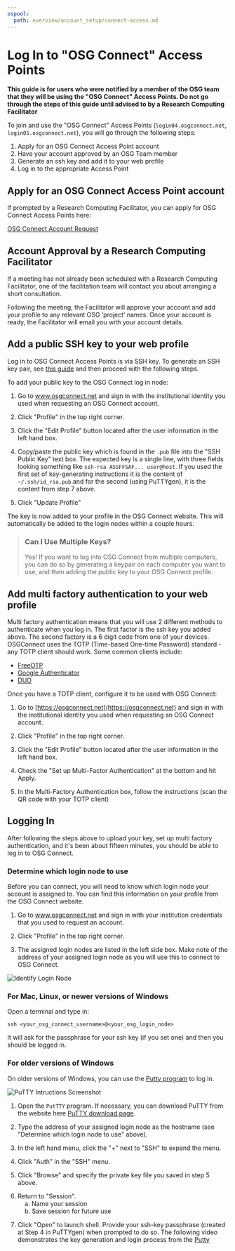 ```yaml
---
ospool:
  path: overview/account_setup/connect-access.md
---
```


# Log In to "OSG Connect" Access Points

**This guide is for users who were notified by a member of the OSG team that they 
will be using the "OSG Connect" Access Points. Do not go through the steps of this 
guide until advised to by a Research Computing Facilitator**

To join and use the "OSG Connect" Access Points (`login04.osgconnect.net`, 
`login05.osgconnect.net`), you will go through the following steps: 

1. Apply for an OSG Connect Access Point account 
2. Have your account approved by an OSG Team member
3. Generate an ssh key and add it to your web profile
4. Log in to the appropriate Access Point

## Apply for an OSG Connect Access Point account 

If prompted by a Research Computing Facilitator, you can apply for OSG Connect Access Points here: 

[OSG Connect Account Request](https://www.osgconnect.net/signup)

## Account Approval by a Research Computing Facilitator

If a meeting has not already been scheduled with a Research Computing Facilitator, one of the facilitation team will contact you about arranging a short consultation. 

Following the meeting, the Facilitator will approve your account and add your profile to 
any relevant OSG ‘project’ names. Once your account is ready, the Facilitator will email 
you with your account details. 

## Add a public SSH key to your web profile

Log in to OSG Connect Access Points is via SSH key. To generate an SSH key pair, 
see [this guide](../generate-add-sshkey) and then proceed with the following steps. 

To add your public key to the OSG Connect log in node: 

1. Go to www.osgconnect.net and sign in with the institutional identity you used when requesting an OSG Connect account. 

2. Click "Profile" in the top right corner.

3. Click the "Edit Profile" button located after the user information in the left hand box.

4. Copy/paste the public key which is found in the `.pub` file into the "SSH Public Key" text box. 
The expected key is a single line, with three fields looking something like 
`ssh-rsa ASSFFSAF... user@host`. If you used the first set of key-generating 
instructions it is the content of `~/.ssh/id_rsa.pub` and for the second (using 
PuTTYgen), it is the content from step 7 above.

6. Click "Update Profile"

The key is now added to your profile in the OSG Connect website. This will automatically
be added to the login nodes within a couple hours.

> ### Can I Use Multiple Keys?
> Yes! If you want to log into OSG Connect from multiple computers, you can do so by generating
> a keypair on each computer you want to use, and then adding the public key to your OSG 
> Connect profile. 

## Add multi factory authentication to your web profile

Multi factory authentication means that you will use 2 different methods to authenticate
when you log in. The first factor is the ssh key you added above. The second factory
is a 6 digit code from one of your devices. OSGConnect uses the TOTP
(Time-based One-time Password) standard - any TOTP client should work. Some common
clients include:

  * [FreeOTP](https://freeotp.github.io/)
  * [Google Authenticator](https://en.wikipedia.org/wiki/Google_Authenticator)
  * [DUO](https://duo.com/product/multi-factor-authentication-mfa/authentication-methods/tokens-and-passcodes)

Once you have a TOTP client, configure it to be used with OSG Connect: 

1. Go to [https://osgconnect.net](https://osgconnect.net) and sign in with the institutional identity you used when requesting an OSG Connect account. 

2. Click "Profile" in the top right corner.

3. Click the "Edit Profile" button located after the user information in the left hand box.

4. Check the "Set up Multi-Factor Authentication" at the bottom and hit Apply.

5. In the Multi-Factory Authentication box, follow the instructions (scan the QR code with your TOTP client)

## Logging In

After following the steps above to upload your key, set up multi factory authentication, and it's
been about fifteen minutes, you should be able to log in to OSG Connect. 

### Determine which login node to use

Before you can connect, you will need to know which login node your account is assigned to. You can find 
this information on your profile from the OSG Connect website.

1. Go to www.osgconnect.net and sign in with your institution credentials that you used to request an account. 

2. Click "Profile" in the top right corner.

3. The assigned login nodes are listed in the left side box. Make note of the address of 
your assigned login node as you will use this to connect to OSG Connect.

![Identify Login Node](https://raw.githubusercontent.com/OSGConnect/connectbook/master/images/find_osgconnect_login_node.png "OSG Connect Profile")

### For Mac, Linux, or newer versions of Windows

Open a terminal and type in: 

    ssh <your_osg_connect_username>@<your_osg_login_node>

It will ask for the passphrase for your ssh key (if you set one) and then you 
should be logged in. 

### For older versions of Windows

On older versions of Windows, you can use the [Putty program](https://www.chiark.greenend.org.uk/~sgtatham/putty/latest.html) to log in. 

<img src="https://raw.githubusercontent.com/OSGConnect/connectbook/master/images/putty-screenshots.png" alt="PuTTY Intructions Screenshot">

1. Open the `PutTTY` program. If necessary, you can download PuTTY from the website here [PuTTY download page](https://www.chiark.greenend.org.uk/~sgtatham/putty/latest.html).

2. Type the address of your assigned login node as the hostname (see "Determine which login node to use" above).

3. In the left hand menu, click the "+" next to "SSH" to expand the menu.

4. Click "Auth" in the "SSH" menu.

5. Click "Browse" and specify the private key file you saved in step 5 above.

6. Return to "Session".    
&nbsp;&nbsp;&nbsp;&nbsp;a. Name your session    
&nbsp;&nbsp;&nbsp;&nbsp;b. Save session for future use     
7. Click "Open" to launch shell. Provide your ssh-key passphrase (created at Step 4 in PuTTYgen) when prompted to do so.
The following video demonstrates the key generation and login process from the [Putty](https://www.youtube.com/watch?v=zk1uo1nA2HA&t=210s&ab_channel=OSG) 
